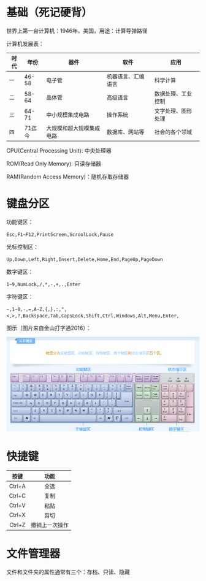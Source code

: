 # 基础（死记硬背）

世界上第一台计算机：1946年，美国，用途：计算导弹路径

计算机发展表：

| 时代 | 年份 | 器件 | 软件 | 应用 |
| ---------- | ---------- | ---------- | ---------- | ---------- |
| 一 | 46-58 | 电子管 | 机器语言、汇编语言 | 科学计算 |
| 二 | 58-64 | 晶体管 | 高级语言 | 数据处理、工业控制 |
| 三 | 64-71 | 中小规模集成电路 | 操作系统 | 文字处理、图形处理 |
| 四 | 71迄今 | 大规模和超大规模集成电路 | 数据库、网站等 | 社会的各个领域 |

CPU(Central Processing Unit): 中央处理器

ROM(Read Only Memory): 只读存储器

RAM(Random Access Memory)：随机存取存储器

# 键盘分区

功能键区：

`Esc,F1~F12,PrintScreen,ScroolLock,Pause`

光标控制区：

`Up,Down,Left,Right,Insert,Delete,Home,End,PageUp,PageDown`

数字键区：

`1~9,NumLock,/,*,-,+,.,Enter`

字符键区：

`~,1~0,-,=,A~Z,{,},:,",<,>,?,Backspace,Tab,CapsLock,Shift,Ctrl,Windows,Alt,Menu,Enter,`

图示（图片来自金山打字通2016）：

![键盘分区](./计算机统考教学.assets/键盘区域.png)

# 快捷键

| 按键 | 功能 |
| :--------: | :--------: |
| Ctrl+A | 全选 |
| Ctrl+C | 复制 |
| Ctrl+V | 粘贴 |
| Ctrl+X | 剪切 |
| Ctrl+Z | 撤销上一次操作|

# 文件管理器

文件和文件夹的属性通常有三个：存档、只读、隐藏